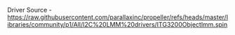 

Driver Source - https://raw.githubusercontent.com/parallaxinc/propeller/refs/heads/master/libraries/community/p1/All/I2C%20LMM%20drivers/ITG3200Objectlmm.spin
